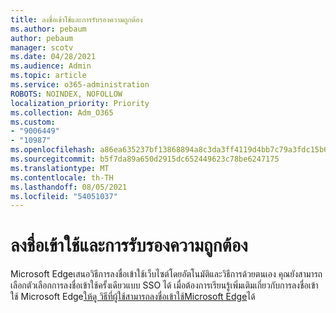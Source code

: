 ```yaml
---
title: ลงชื่อเข้าใช้และการรับรองความถูกต้อง
ms.author: pebaum
author: pebaum
manager: scotv
ms.date: 04/28/2021
ms.audience: Admin
ms.topic: article
ms.service: o365-administration
ROBOTS: NOINDEX, NOFOLLOW
localization_priority: Priority
ms.collection: Adm_O365
ms.custom:
- "9006449"
- "10987"
ms.openlocfilehash: a86ea635237bf13868894a8c3da3ff4119d4bb7c79a3fdc15b606b89d8ae823f
ms.sourcegitcommit: b5f7da89a650d2915dc652449623c78be6247175
ms.translationtype: MT
ms.contentlocale: th-TH
ms.lasthandoff: 08/05/2021
ms.locfileid: "54051037"
---
```

# <a name="sign-in-and-authentication"></a>ลงชื่อเข้าใช้และการรับรองความถูกต้อง

Microsoft Edgeเสนอวิธีการลงชื่อเข้าใช้เว็บไซต์โดยอัตโนมัติและวิธีการด้วยตนเอง คุณยังสามารถเลือกตัวเลือกการลงชื่อเข้าใช้ครั้งเดียวแบบ SSO ได้ เมื่อต้องการเรียนรู้เพิ่มเติมเกี่ยวกับการลงชื่อเข้าใช้ Microsoft Edge[ให้ดู วิธีที่ผู้ใช้สามารถลงชื่อเข้าใช้Microsoft Edge](https://docs.microsoft.com/deployedge/microsoft-edge-security-identity#how-users-can-sign-into-microsoft-edge)ได้  